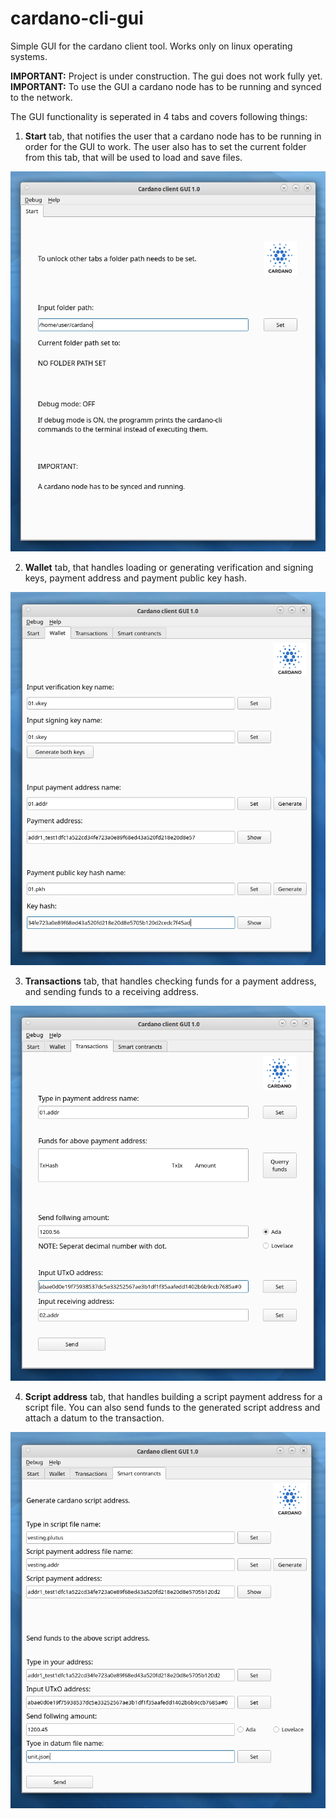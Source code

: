 # cardano-cli-gui
Simple GUI for the cardano client tool. Works only on linux operating systems.

**IMPORTANT:** Project is under construction. The gui does not work fully yet.<br>
**IMPORTANT:** To use the GUI a cardano node has to be running and synced to the network.

The GUI functionality is seperated in 4 tabs and covers following things:

1. **Start** tab, that notifies the user that a cardano node has to be
running in order for the GUI to work. The user also has to set the current 
folder from this tab, that will be used to load and save files. 

![alt text](https://github.com/LukaKurnjek/cardano-cli-gui/blob/main/images/start.png) 

2. **Wallet** tab, that handles loading or generating verification and 
signing keys, payment address and payment public key hash. 

![alt text](https://github.com/LukaKurnjek/cardano-cli-gui/blob/main/images/wallet.png)

3. **Transactions** tab, that handles checking funds for a payment address,
and sending funds to a receiving address.

![alt text](https://github.com/LukaKurnjek/cardano-cli-gui/blob/main/images/transactions.png)

4. **Script address** tab, that handles building a script payment address 
for a script file. You can also send funds to the generated script address 
and attach a datum to the transaction. 

![alt text](https://github.com/LukaKurnjek/cardano-cli-gui/blob/main/images/smart_contract.png)
